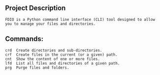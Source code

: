 ## Project Description

    FDIO is a Python command line interface (CLI) tool designed to allow you to manage your files and directories.


## Commands:
    
    crd  Create directories and sub-directories.
    crf  Create files in the current (or a given) path.
    cnt  Show the content of one or more files.
    lfd  List all files and directories of a given path.
    prg  Purge files and folders.
